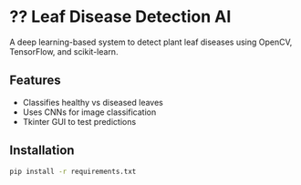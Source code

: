 # ?? Leaf Disease Detection AI

A deep learning-based system to detect plant leaf diseases using OpenCV, TensorFlow, and scikit-learn.

## Features
- Classifies healthy vs diseased leaves
- Uses CNNs for image classification
- Tkinter GUI to test predictions

## Installation
```bash
pip install -r requirements.txt
